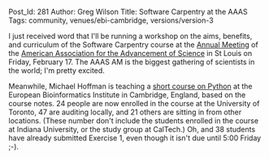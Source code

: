 Post_Id: 281
Author: Greg Wilson
Title: Software Carpentry at the AAAS
Tags: community, venues/ebi-cambridge, versions/version-3

<p>I just received word that I'll be running a workshop on the aims, benefits, and curriculum of the Software Carpentry course at the <a href="http://www.aaas.org/meetings/Annual_Meeting/">Annual Meeting</a> of the <a href="http://www.aaas.org">American Association for the Advancement of Science</a> in St Louis on Friday, February 17.  The AAAS AM is the biggest gathering of scientists in the world; I'm pretty excited.</p>
<p>Meanwhile, Michael Hoffman is teaching a <a href="http://www.ebi.ac.uk/~hoffman/presentations/">short course on Python</a> at the European Bioinformatics Institute in Cambridge, England, based on the course notes. 24 people are now enrolled in the course at the University of Toronto, 47 are auditing locally, and 21 others are sitting in from other locations. (These number don't include the students enrolled in the course at Indiana University, or the study group at CalTech.)  Oh, and 38 students have already submitted Exercise 1, even though it isn't due until 5:00 Friday ;-).</p>
